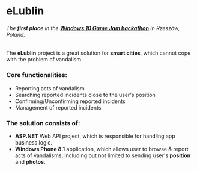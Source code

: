# eLublin
###### The **first place** in the [**Windows 10 Game Jam hackathon**](https://twitter.com/hackrzeszow) in Rzeszów, Poland.

The **eLublin** project is a great solution for **smart cities**, which cannot cope with the problem of vandalism.

### Core functionalities:
*	Reporting acts of vandalism
*	Searching reported incidents close to the user's position
*	Confirming/Unconfirming reported incidents
*	Management of reported incidents

### The solution consists of:
*	**ASP.NET** Web API project, which is responsible for handling app business logic.
* **Windows Phone 8.1** application, which allows user to browse & report acts of vandalisms, including but not limited to sending user's **position** and **photos**.
